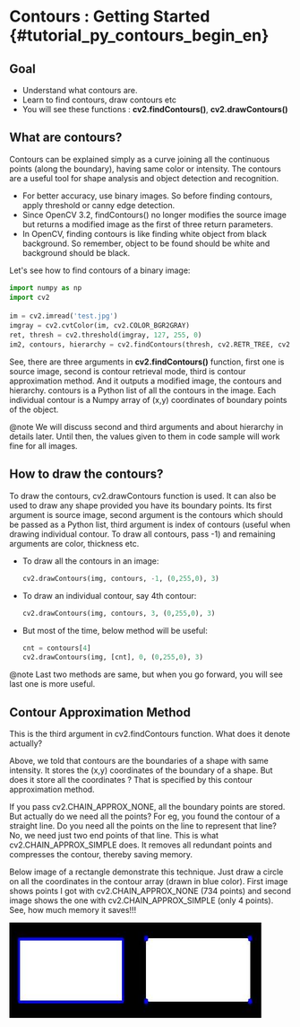 # Contours : Getting Started {#tutorial_py_contours_begin_en}

## Goal
- Understand what contours are.
- Learn to find contours, draw contours etc
- You will see these functions : **cv2.findContours()**, **cv2.drawContours()**

## What are contours?

Contours can be explained simply as a curve joining all the continuous points (along the boundary), having same color or intensity. The contours are a useful tool for shape analysis and object detection and recognition.

- For better accuracy, use binary images. So before finding contours, apply threshold or canny edge detection.
- Since OpenCV 3.2, findContours() no longer modifies the source image but returns a modified image as the first of three return parameters.
- In OpenCV, finding contours is like finding white object from black background. So remember, object to be found should be white and background should be black.

Let's see how to find contours of a binary image:
```python
import numpy as np
import cv2

im = cv2.imread('test.jpg')
imgray = cv2.cvtColor(im, cv2.COLOR_BGR2GRAY)
ret, thresh = cv2.threshold(imgray, 127, 255, 0)
im2, contours, hierarchy = cv2.findContours(thresh, cv2.RETR_TREE, cv2.CHAIN_APPROX_SIMPLE)
```
See, there are three arguments in **cv2.findContours()** function, first one is source image, second is contour retrieval mode, third is contour approximation method. And it outputs a modified image, the contours and hierarchy. contours is a Python list of all the contours in the image. Each individual contour is a Numpy array of (x,y) coordinates of boundary points of the object.

@note We will discuss second and third arguments and about hierarchy in details later. Until then, the values given to them in code sample will work fine for all images.

## How to draw the contours?

To draw the contours, cv2.drawContours function is used. It can also be used to draw any shape provided you have its boundary points. Its first argument is source image, second argument is the contours which should be passed as a Python list, third argument is index of contours (useful when drawing individual contour. To draw all contours, pass -1) and remaining arguments are color, thickness etc.

* To draw all the contours in an image:
  ```python
  cv2.drawContours(img, contours, -1, (0,255,0), 3)
  ```
* To draw an individual contour, say 4th contour:
  ```python
  cv2.drawContours(img, contours, 3, (0,255,0), 3)
  ```
* But most of the time, below method will be useful:
  ```python
  cnt = contours[4]
  cv2.drawContours(img, [cnt], 0, (0,255,0), 3)
  ```

@note Last two methods are same, but when you go forward, you will see last one is more useful.

## Contour Approximation Method

This is the third argument in cv2.findContours function. What does it denote actually?

Above, we told that contours are the boundaries of a shape with same intensity. It stores the (x,y) coordinates of the boundary of a shape. But does it store all the coordinates ? That is specified by this contour approximation method.

If you pass cv2.CHAIN_APPROX_NONE, all the boundary points are stored. But actually do we need all the points? For eg, you found the contour of a straight line. Do you need all the points on the line to represent that line? No, we need just two end points of that line. This is what cv2.CHAIN_APPROX_SIMPLE does. It removes all redundant points and compresses the contour, thereby saving memory.

Below image of a rectangle demonstrate this technique. Just draw a circle on all the coordinates in the contour array (drawn in blue color). First image shows points I got with cv2.CHAIN_APPROX_NONE (734 points) and second image shows the one with cv2.CHAIN_APPROX_SIMPLE (only 4 points). See, how much memory it saves!!!

![image](images/none.jpg)
